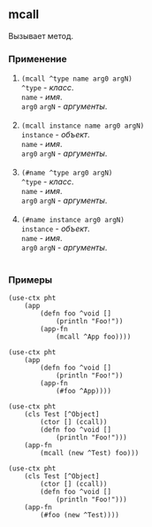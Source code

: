 ## mcall
Вызывает метод.

### Применение

1. `(mcall ^type name arg0 argN)`<br>
`^type` - _класс_.<br>
`name` - _имя_.<br>
`arg0` `argN` - _аргументы_.<br><br>
2. `(mcall instance name arg0 argN)`<br>
`instance` - _объект_.<br>
`name` - _имя_.<br>
`arg0` `argN` - _аргументы_.<br><br>
3. `(#name ^type arg0 argN)`<br>
`^type` - _класс_.<br>
`name` - _имя_.<br>
`arg0` `argN` - _аргументы_.<br><br>
4. `(#name instance arg0 argN)`<br>
`instance` - _объект_.<br>
`name` - _имя_.<br>
`arg0` `argN` - _аргументы_.<br><br>

### Примеры

```pihta
(use-ctx pht
    (app
        (defn foo ^void []
            (println "Foo!"))
        (app-fn
            (mcall ^App foo))))
```

```pihta
(use-ctx pht
    (app
        (defn foo ^void []
            (println "Foo!"))
        (app-fn
            (#foo ^App))))
```

```pihta
(use-ctx pht
    (cls Test [^Object]
        (ctor [] (ccall))
        (defn foo ^void []
            (println "Foo!")))
    (app-fn
        (mcall (new ^Test) foo)))
```

```pihta
(use-ctx pht
    (cls Test [^Object]
        (ctor [] (ccall))
        (defn foo ^void []
            (println "Foo!")))
    (app-fn
        (#foo (new ^Test))))
```